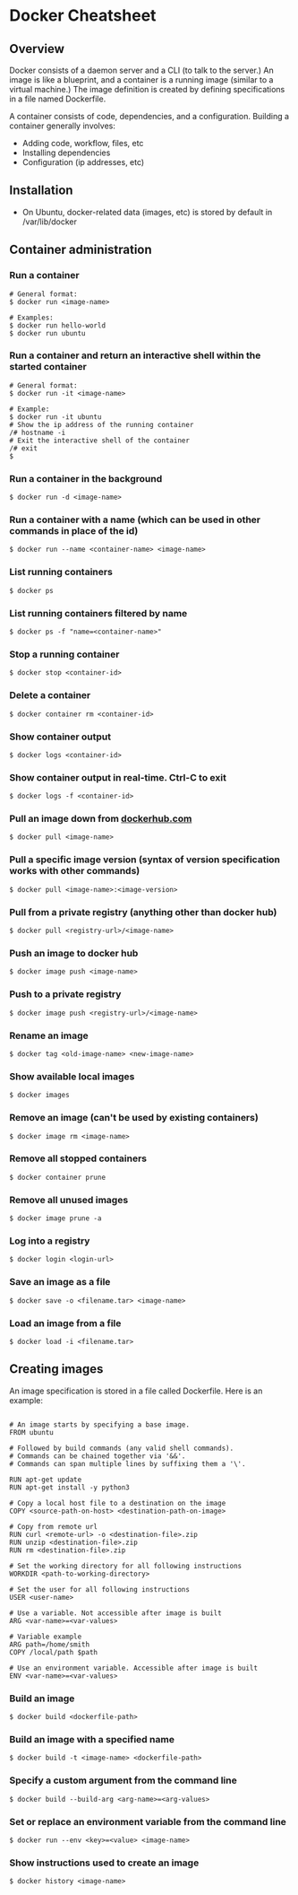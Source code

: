 
# Docker Cheatsheet

## Overview

Docker consists of a daemon server and a CLI (to talk to the server.) An image is like a blueprint, and a container is a running image (similar to a virtual machine.) The image definition is created by defining specifications in a file named Dockerfile.

A container consists of code, dependencies, and a configuration. Building a container generally involves:

- Adding code, workflow, files, etc
- Installing dependencies
- Configuration (ip addresses, etc)

## Installation

- On Ubuntu, docker-related data (images, etc) is stored by default in /var/lib/docker

## Container administration

### Run a container

~~~
# General format:
$ docker run <image-name>

# Examples:
$ docker run hello-world
$ docker run ubuntu
~~~

### Run a container and return an interactive shell within the started container

~~~
# General format:
$ docker run -it <image-name>

# Example:
$ docker run -it ubuntu
# Show the ip address of the running container
/# hostname -i
# Exit the interactive shell of the container
/# exit
$
~~~

### Run a container in the background

`$ docker run -d <image-name>`

### Run a container with a name (which can be used in other commands in place of the id)

`$ docker run --name <container-name> <image-name>`

### List running containers

`$ docker ps`

### List running containers filtered by name

`$ docker ps -f "name=<container-name>"`

### Stop a running container

`$ docker stop <container-id>`

### Delete a container

`$ docker container rm <container-id>`

### Show container output

`$ docker logs <container-id>`

### Show container output in real-time. Ctrl-C to exit

`$ docker logs -f <container-id>`

### Pull an image down from [dockerhub.com](https://hub.docker.com/)

`$ docker pull <image-name>`

### Pull a specific image version (syntax of version specification works with other commands)

`$ docker pull <image-name>:<image-version>`

### Pull from a private registry (anything other than docker hub)

`$ docker pull <registry-url>/<image-name>`

### Push an image to docker hub

`$ docker image push <image-name>`

### Push to a private registry

`$ docker image push <registry-url>/<image-name>`

### Rename an image

`$ docker tag <old-image-name> <new-image-name>`

### Show available local images

`$ docker images`

### Remove an image (can't be used by existing containers)

`$ docker image rm <image-name>`

### Remove all stopped containers

`$ docker container prune`

### Remove all unused images

`$ docker image prune -a`

### Log into a registry

`$ docker login <login-url>`

### Save an image as a file

`$ docker save -o <filename.tar> <image-name>`

### Load an image from a file

`$ docker load -i <filename.tar>`

## Creating images

An image specification is stored in a file called Dockerfile. Here is an example:

~~~

# An image starts by specifying a base image.
FROM ubuntu

# Followed by build commands (any valid shell commands).
# Commands can be chained together via '&&'.
# Commands can span multiple lines by suffixing them a '\'.

RUN apt-get update
RUN apt-get install -y python3

# Copy a local host file to a destination on the image
COPY <source-path-on-host> <destination-path-on-image>

# Copy from remote url
RUN curl <remote-url> -o <destination-file>.zip
RUN unzip <destination-file>.zip
RUN rm <destination-file>.zip

# Set the working directory for all following instructions
WORKDIR <path-to-working-directory>

# Set the user for all following instructions
USER <user-name>

# Use a variable. Not accessible after image is built
ARG <var-name>=<var-values>

# Variable example
ARG path=/home/smith
COPY /local/path $path

# Use an environment variable. Accessible after image is built
ENV <var-name>=<var-values>

~~~

### Build an image

`$ docker build <dockerfile-path>`

### Build an image with a specified name

`$ docker build -t <image-name> <dockerfile-path>`

### Specify a custom argument from the command line

`$ docker build --build-arg <arg-name>=<arg-values>`

### Set or replace an environment variable from the command line

`$ docker run --env <key>=<value> <image-name>`

### Show instructions used to create an image

`$ docker history <image-name>`
